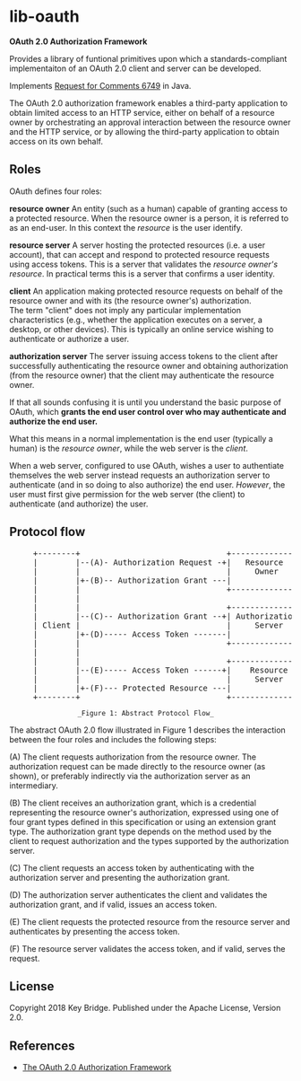 # lib-oauth

**OAuth 2.0 Authorization Framework**

Provides a library of funtional primitives upon which a standards-compliant implementaiton of an OAuth 2.0 client and server can be developed. 

Implements [Request for Comments 6749](https://tools.ietf.org/html/rfc6749) in Java.

The OAuth 2.0 authorization framework enables a third-party
application to obtain limited access to an HTTP service, either on
behalf of a resource owner by orchestrating an approval interaction
between the resource owner and the HTTP service, or by allowing the
third-party application to obtain access on its own behalf.

## Roles 

OAuth defines four roles:

**resource owner**
An entity (such as a human) capable of granting access to a protected resource.
When the resource owner is a person, it is referred to as an
end-user. In this context the _resource_ is the user identify.

**resource server**
A server hosting the protected resources (i.e. a user account), that 
can accept and respond to protected resource requests using access tokens.
This is a server that validates the _resource owner's resource_.
In practical terms this is a server that confirms a user identity.

**client**
An application making protected resource requests on behalf of the
resource owner and with its (the resource owner's) authorization.  
The term "client" does not imply any particular implementation characteristics (e.g.,
whether the application executes on a server, a desktop, or other
devices). This is typically an online service wishing to authenticate
or authorize a user.

**authorization server**
The server issuing access tokens to the client after successfully
authenticating the resource owner and obtaining authorization (from the 
resource owner) that the client may authenticate the resource owner.

If that all sounds confusing it is until you understand the basic 
purpose of OAuth, which **grants the end user control over who may authenticate and authorize the end user.**

What this means in a normal implementation is the end user (typically a human) is the _resource owner_, while the web server is the _client_. 

When a web server, configured to use OAuth, wishes a user to authentiate themselves the web server
instead requests an authorization server to authenticate (and in so doing to also authorize)
the end user. _However_, the user must first give permission for the web server (the client)
to authenticate (and authorize) the user.

## Protocol flow

<pre>
     +--------+                               +---------------+
     |        |--(A)- Authorization Request -+|   Resource    |
     |        |                               |     Owner     |
     |        |+-(B)-- Authorization Grant ---|               |
     |        |                               +---------------+
     |        |
     |        |                               +---------------+
     |        |--(C)-- Authorization Grant --+| Authorization |
     | Client |                               |     Server    |
     |        |+-(D)----- Access Token -------|               |
     |        |                               +---------------+
     |        |
     |        |                               +---------------+
     |        |--(E)----- Access Token ------+|    Resource   |
     |        |                               |     Server    |
     |        |+-(F)--- Protected Resource ---|               |
     +--------+                               +---------------+
</pre>
                     _Figure 1: Abstract Protocol Flow_

The abstract OAuth 2.0 flow illustrated in Figure 1 describes the
interaction between the four roles and includes the following steps:
 
(A)  The client requests authorization from the resource owner.  The
authorization request can be made directly to the resource owner
(as shown), or preferably indirectly via the authorization
server as an intermediary.

(B)  The client receives an authorization grant, which is a
credential representing the resource owner's authorization,
expressed using one of four grant types defined in this
specification or using an extension grant type.  The
authorization grant type depends on the method used by the
client to request authorization and the types supported by the
authorization server.

(C)  The client requests an access token by authenticating with the
authorization server and presenting the authorization grant.

(D)  The authorization server authenticates the client and validates
the authorization grant, and if valid, issues an access token.

(E)  The client requests the protected resource from the resource
server and authenticates by presenting the access token.

(F)  The resource server validates the access token, and if valid,
serves the request.


## License

Copyright 2018 Key Bridge. Published under the Apache License, Version 2.0.
 
 
## References

 * [The OAuth 2.0 Authorization Framework](https://tools.ietf.org/html/rfc6749)

